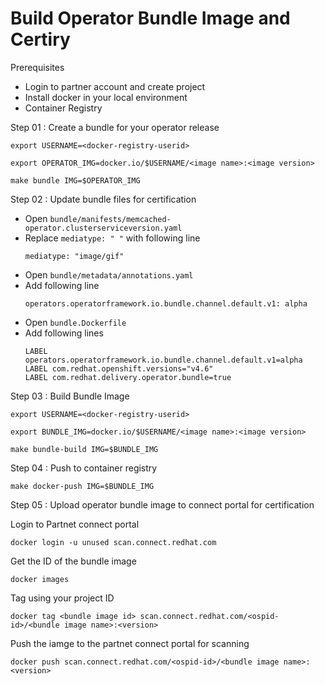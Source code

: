 # Build Operator Bundle Image and Certiry
Prerequisites
- Login to partner account and create project
- Install docker in your local environment
- Container Registry

Step 01 : Create a bundle for your operator release
```console
export USERNAME=<docker-registry-userid>
```
```console
export OPERATOR_IMG=docker.io/$USERNAME/<image name>:<image version>
```
```console
make bundle IMG=$OPERATOR_IMG
```

Step 02 : Update bundle files for certification
- Open `bundle/manifests/memcached-operator.clusterserviceversion.yaml`
- Replace `mediatype: " "` with following line <br>
  ```console
  mediatype: "image/gif"
  ```
- Open `bundle/metadata/annotations.yaml`
- Add following line <br>
  ```console
  operators.operatorframework.io.bundle.channel.default.v1: alpha
  ```
- Open `bundle.Dockerfile`
- Add following lines <br>
  ```console
  LABEL operators.operatorframework.io.bundle.channel.default.v1=alpha
  LABEL com.redhat.openshift.versions="v4.6"
  LABEL com.redhat.delivery.operator.bundle=true
  ```
 
Step 03 : Build Bundle Image  
  
```console
export USERNAME=<docker-registry-userid>
```
```console
export BUNDLE_IMG=docker.io/$USERNAME/<image name>:<image version>
```
```console
make bundle-build IMG=$BUNDLE_IMG
```  
Step 04 : Push to container registry  
```console
make docker-push IMG=$BUNDLE_IMG
```
Step 05 : Upload operator bundle image to connect portal for certification

Login to Partnet connect portal
```console
docker login -u unused scan.connect.redhat.com
```
Get the ID of the bundle image
```console
docker images
```
Tag using your project ID
```console
docker tag <bundle image id> scan.connect.redhat.com/<ospid-id>/<bundle image name>:<version>
```
Push the iamge to the partnet connect portal for scanning
```console
docker push scan.connect.redhat.com/<ospid-id>/<bundle image name>:<version>
```
